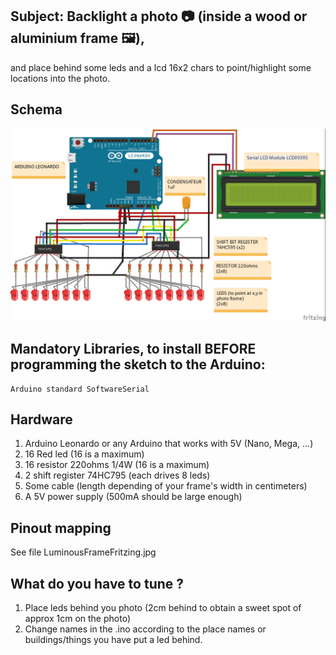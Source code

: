 ## Subject: Backlight a photo :camera: (inside a wood or aluminium frame :framed_picture:), 
and place behind some leds and a lcd 16x2 chars
to point/highlight some locations into the photo.
		

## Schema
![Schema](https://github.com/vincent-bruel/arduino-and-co/blob/master/Projects/LuminousPhotoFrame-Leonardo-74HC795-2x16LCDSerial/LuminousFrameFritzing_bb.jpg)
  
  
## Mandatory Libraries, to install BEFORE programming the sketch to the Arduino:
	Arduino standard SoftwareSerial
	
## Hardware
1. Arduino Leonardo or any Arduino that works with 5V (Nano, Mega, ...)
2. 16 Red led (16 is a maximum)
3. 16 resistor 220ohms 1/4W (16 is a maximum)
4. 2 shift register 74HC795 (each drives 8 leds)
5. Some cable (length depending of your frame's width in centimeters)	
6. A 5V power supply (500mA should be large enough)

## Pinout mapping
See file LuminousFrameFritzing.jpg

## What do you have to tune ?
1. Place leds behind you photo (2cm behind to obtain a sweet spot of approx 1cm on the photo)
2. Change names in the .ino according to the place names or buildings/things you have put a led behind.

